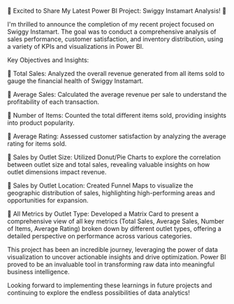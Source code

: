 🌟 Excited to Share My Latest Power BI Project: Swiggy Instamart Analysis! 🌟

I'm thrilled to announce the completion of my recent project focused on Swiggy Instamart. The goal was to conduct a comprehensive analysis of sales performance, customer satisfaction, and inventory distribution, using a variety of KPIs and visualizations in Power BI.

Key Objectives and Insights:

🔹 Total Sales: Analyzed the overall revenue generated from all items sold to gauge the financial health of Swiggy Instamart.

🔹 Average Sales: Calculated the average revenue per sale to understand the profitability of each transaction.

🔹 Number of Items: Counted the total different items sold, providing insights into product popularity.

🔹 Average Rating: Assessed customer satisfaction by analyzing the average rating for items sold.

🔹 Sales by Outlet Size: Utilized Donut/Pie Charts to explore the correlation between outlet size and total sales, revealing valuable insights on how outlet dimensions impact revenue.

🔹 Sales by Outlet Location: Created Funnel Maps to visualize the geographic distribution of sales, highlighting high-performing areas and opportunities for expansion.

🔹 All Metrics by Outlet Type: Developed a Matrix Card to present a comprehensive view of all key metrics (Total Sales, Average Sales, Number of Items, Average Rating) broken down by different outlet types, offering a detailed perspective on performance across various categories.

This project has been an incredible journey, leveraging the power of data visualization to uncover actionable insights and drive optimization. Power BI proved to be an invaluable tool in transforming raw data into meaningful business intelligence.

Looking forward to implementing these learnings in future projects and continuing to explore the endless possibilities of data analytics!



